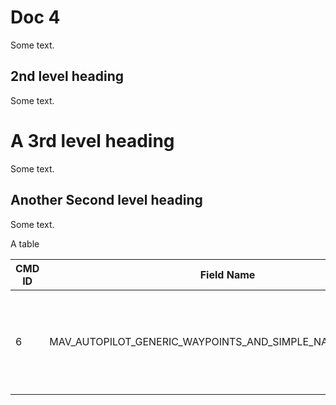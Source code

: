 # Doc 4

Some text. 

## 2nd level heading

Some text. 

# A 3rd level heading

Some text. 

## Another Second level heading

Some text. 

A table

CMD ID | Field Name | Description
--- | --- | ---
6 | MAV_AUTOPILOT_GENERIC_WAYPOINTS_AND_SIMPLE_NAVIGATION_ONLY | Generic autopilot supporting waypoints and other simple navigation commands